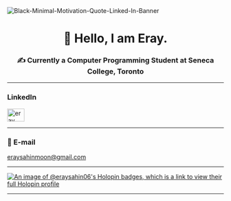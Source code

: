 <img src="https://i.ibb.co/0jVx3Gf/Black-Minimal-Motivation-Quote-Linked-In-Banner.png" alt="Black-Minimal-Motivation-Quote-Linked-In-Banner" border="0">
<h1 align="center">👾 Hello, I am Eray.</h1>
<h3 align="center">✍ Currently a Computer Programming Student at Seneca College, Toronto</h3>
<hr>
<h3 align="left">LinkedIn</h3>
<a href="https://linkedin.com/in/eraysahin06" target="blank"><img src="https://raw.githubusercontent.com/rahuldkjain/github-profile-readme-generator/master/src/images/icons/Social/linked-in-alt.svg" alt="eray" height="30" width="40" /></a><br/>
<hr>
<h3 align="left">📧 E-mail</h3>
<a href="mailto:eraysahinmoon@gmail.com">eraysahinmoon@gmail.com</a>
<hr>

[![An image of @eraysahin06's Holopin badges, which is a link to view their full Holopin profile](https://holopin.me/eraysahin06)](https://holopin.io/@eraysahin06)

<hr>
